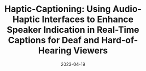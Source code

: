 ---
title: "Haptic-Captioning: Using Audio-Haptic Interfaces to Enhance Speaker Indication in Real-Time Captions for Deaf and Hard-of-Hearing Viewers"
collection: publications
category: conferences
excerpt: ''
date: 2023-04-19
venue: 'Proceedings of the 2023 CHI Conference on Human Factors in Computing Systems'
slidesurl: 'https://www.youtube.com/watch?v=GeKdGrS57kI'
paperurl: 'https://dl.acm.org/doi/10.1145/3544548.3581076'
videourl: ''
authors: 'Yiwen Wang, Ziming Li, Pratheep Kumar Chelladurai, Wendy Dannels, Tae Oh, Roshan L. Peiris'
---
